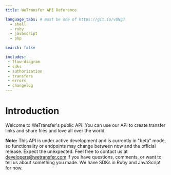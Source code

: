 ```yaml
---
title: WeTransfer API Reference

language_tabs: # must be one of https://git.io/vQNgJ
  - shell
  - ruby
  - javascript
  - php

search: false

includes:
 - flow-diagram
 - sdks
 - authorization
 - transfers
 - errors
 - changelog
---
```


# Introduction

Welcome to WeTransfer's public API! You can use our API to create transfer links and share files and love all over the world.

<aside class="warning"><strong>Note:</strong> This API is under active development and is currently in "beta" mode, so functionality or endpoints may change between now and the official release. Expect the unexpected. Feel free to contact us at <a href="mailto:developers@wetransfer.com">developers@wetransfer.com</a> if you have questions, comments, or want to tell us about something you made. We have SDKs in Ruby and JavaScript for now.</aside>
